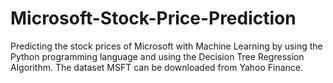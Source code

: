 # Microsoft-Stock-Price-Prediction
Predicting the stock prices of Microsoft with Machine Learning by using the Python programming language and using the Decision Tree Regression Algorithm.
The dataset MSFT can be downloaded from Yahoo Finance.
